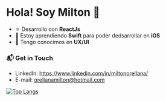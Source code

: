 # Hola! Soy Milton 👋

- ⚛️ Desarrollo con **ReactJs**
- 📱 Estoy aprendiendo **Swift** para poder dedsarrollar en **iOS**
- 🎨 Tengo conocimos en **UX/UI**

### 📬 Get in Touch

- LinkedIn: https://www.linkedin.com/in/miltonorellana/
- E-mail: orellanamilton@hotmail.com

[![Top Langs](https://github-readme-stats.vercel.app/api/top-langs/?username=orellanamilton&layout=compact)](https://github.com/orellanamilton/github-readme-stats)
